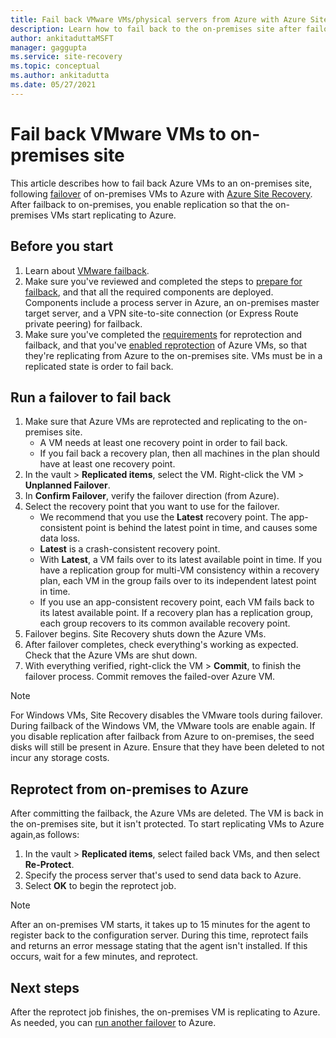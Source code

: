 ```yaml
---
title: Fail back VMware VMs/physical servers from Azure with Azure Site Recovery 
description: Learn how to fail back to the on-premises site after failover to Azure, during disaster recovery of VMware VMs and physical servers to Azure.
author: ankitaduttaMSFT
manager: gaggupta
ms.service: site-recovery
ms.topic: conceptual
ms.author: ankitadutta
ms.date: 05/27/2021
---
```

# Fail back VMware VMs to on-premises site

This article describes how to fail back Azure VMs to an on-premises site, following [failover](site-recovery-failover.md) of on-premises VMs to Azure with [Azure Site Recovery](site-recovery-overview.md). After failback to on-premises, you enable replication so that the on-premises VMs start replicating to Azure.

## Before you start

1. Learn about [VMware failback](failover-failback-overview.md#vmwarephysical-reprotectionfailback). 
2. Make sure you've reviewed and completed the steps to [prepare for failback](vmware-azure-prepare-failback.md), and that all the required components are deployed. Components include a process server in Azure, an on-premises master target server, and a VPN site-to-site connection (or Express Route private peering) for failback.
3. Make sure you've completed the [requirements](vmware-azure-reprotect.md#before-you-begin) for reprotection and failback, and that you've [enabled reprotection](vmware-azure-reprotect.md#enable-reprotection) of Azure VMs, so that they're replicating from Azure to the on-premises site. VMs must be in a replicated state is order to fail back.




## Run a failover to fail back

1. Make sure that Azure VMs are reprotected and replicating to the on-premises site.
    - A VM needs at least one recovery point in order to fail back.
    - If you fail back a recovery plan, then all machines in the plan should have at least one recovery point.
2. In the vault > **Replicated items**, select the VM. Right-click the VM > **Unplanned Failover**.
3. In **Confirm Failover**, verify the failover direction (from Azure).
4. Select the recovery point that you want to use for the failover.
    - We recommend that you use the **Latest** recovery point. The app-consistent point is behind the latest point in time, and causes some data loss.
    - **Latest** is a crash-consistent recovery point.
    - With **Latest**, a VM fails over to its latest available point in time. If you have a replication group for multi-VM consistency within a recovery plan, each VM in the group fails over to its independent latest point in time.
    - If you use an app-consistent recovery point, each VM fails back to its latest available point. If a recovery plan has a replication group, each group recovers to its common available recovery point.
5. Failover begins. Site Recovery shuts down the Azure VMs.
6. After failover completes, check everything's working as expected. Check that the Azure VMs are shut down. 
7. With everything verified, right-click  the VM > **Commit**, to finish the failover process. Commit removes the failed-over Azure VM. 

> [!NOTE]
> For Windows VMs, Site Recovery disables the VMware tools during failover. During failback of the Windows VM, the VMware tools are enable again. 
> If you disable replication after failback from Azure to on-premises, the seed disks will still be present in Azure. Ensure that they have been deleted to not incur any storage costs. 



## Reprotect from on-premises to Azure

After committing the failback, the Azure VMs are deleted. The VM is back in the on-premises site, but it isn't protected. To start replicating VMs to Azure again,as follows:

1. In the vault > **Replicated items**, select failed back VMs, and then select **Re-Protect**.
2. Specify the process server that's used to send data back to Azure.
3. Select **OK** to begin the reprotect job.

> [!NOTE]
> After an on-premises VM starts, it takes up to 15 minutes for the agent to register back to the configuration server. During this time, reprotect fails and returns an error message stating that the agent isn't installed. If this occurs, wait for a few minutes, and reprotect.

## Next steps

After the reprotect job finishes, the on-premises VM is replicating to Azure. As needed, you can [run another failover](site-recovery-failover.md) to Azure.


